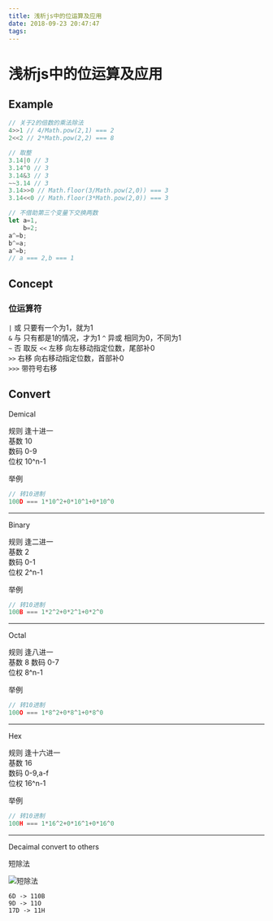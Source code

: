 ```yaml
---
title: 浅析js中的位运算及应用
date: 2018-09-23 20:47:47
tags:
---
```



# 浅析js中的位运算及应用

## Example

```js
// 关于2的倍数的乘法除法
4>>1 // 4/Math.pow(2,1) === 2
2<<2 // 2*Math.pow(2,2) === 8

// 取整
3.14|0 // 3
3.14^0 // 3
3.14&3 // 3
~~3.14 // 3
3.14>>0 // Math.floor(3/Math.pow(2,0)) === 3
3.14<<0 // Math.floor(3*Math.pow(2,0)) === 3

// 不借助第三个变量下交换两数
let a=1,
    b=2;
a^=b;
b^=a;
a^=b;
// a === 2,b === 1
```
## Concept

### 位运算符
`|` 或 只要有一个为1，就为1   
`&` 与  只有都是1的情况，才为1 
`^` 异或  相同为0，不同为1  
`~` 否  取反
`<<` 左移 向左移动指定位数，尾部补0   
`>>` 右移 向右移动指定位数，首部补0   
`>>>` 带符号右移

## Convert

Demical

规则 逢十进一  
基数 10  
数码 0-9  
位权 10^n-1

举例

```js
// 转10进制
100D === 1*10^2+0*10^1+0*10^0
```
------

Binary

规则 逢二进一  
基数 2  
数码 0-1  
位权 2^n-1

举例

```js
// 转10进制
100B === 1*2^2+0*2^1+0*2^0
```
------

Octal

规则 逢八进一  
基数 8 
数码 0-7  
位权 8^n-1

举例

```js
// 转10进制
100O === 1*8^2+0*8^1+0*8^0
```
------

Hex

规则 逢十六进一  
基数 16  
数码 0-9,a-f  
位权 16^n-1

举例

```js
// 转10进制
100H === 1*16^2+0*16^1+0*16^0
```
------

Decaimal convert to others

短除法

![短除法](https://gss0.bdstatic.com/94o3dSag_xI4khGkpoWK1HF6hhy/baike/s%3D220/sign=5db6d89b81cb39dbc5c06054e01709a7/728da9773912b31b302371588618367adab4e170.jpg)

```
6D -> 110B
9D -> 11O
17D -> 11H
```